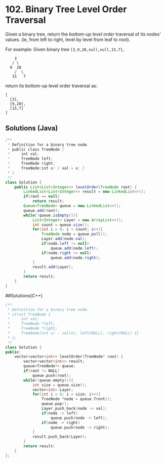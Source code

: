 # 102. Binary Tree Level Order Traversal 

Given a binary tree, return the *bottom-up level order* traversal of its nodes' values. (ie, from left to right, level by level from leaf to root).

For example:
Given binary tree `[3,9,20,null,null,15,7]`,

```
    3
   / \
  9  20
    /  \
   15   7
```



return its bottom-up level order traversal as:

```
[
  [3],
  [9,20],
  [15,7]
]
```



## Solutions (Java)

```Java
/**
 * Definition for a binary tree node.
 * public class TreeNode {
 *     int val;
 *     TreeNode left;
 *     TreeNode right;
 *     TreeNode(int x) { val = x; }
 * }
 */
class Solution {
    public List<List<Integer>> levelOrder(TreeNode root) {
        LinkedList<List<Integer>> result = new LinkedList<>();
        if(root == null)
            return result;
        Queue<TreeNode> queue = new LinkedList<>();
        queue.add(root);
        while(!queue.isEmpty()){
            List<Integer> Layer = new ArrayList<>();
            int count = queue.size();
            for(int i = 0; i < count; i++){
                TreeNode node = queue.poll();
                Layer.add(node.val);
                if(node.left != null)
                    queue.add(node.left);
                if(node.right != null)
                    queue.add(node.right);
            }
            result.add(Layer);
        }
        return result;
    }
}
```



##Solutions(C++)

~~~c++
/**
 * Definition for a binary tree node.
 * struct TreeNode {
 *     int val;
 *     TreeNode *left;
 *     TreeNode *right;
 *     TreeNode(int x) : val(x), left(NULL), right(NULL) {}
 * };
 */
class Solution {
public:
    vector<vector<int>> levelOrder(TreeNode* root) {
        vector<vector<int>> result;
        queue<TreeNode*> queue;
        if(root != NULL)
            queue.push(root);
        while(!queue.empty()){
            int size = queue.size();
            vector<int> Layer;
            for(int i = 0; i < size; i++){
                TreeNode *node = queue.front();
                queue.pop();
                Layer.push_back(node -> val);
                if(node -> left)
                    queue.push(node -> left);
                if(node -> right)
                    queue.push(node -> right);
            } 
            result.push_back(Layer);  
        }
        return result;
    }
};
~~~

